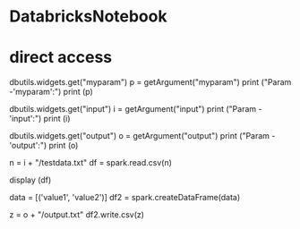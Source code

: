 # DatabricksNotebook

# direct access
dbutils.widgets.get("myparam")
p = getArgument("myparam")
print ("Param -\'myparam':")
print (p)

dbutils.widgets.get("input")
i = getArgument("input")
print ("Param -\'input':")
print (i)

dbutils.widgets.get("output")
o = getArgument("output")
print ("Param -\'output':")
print (o)

n = i + "/testdata.txt"
df = spark.read.csv(n)

display (df)

data = [('value1', 'value2')]
df2 = spark.createDataFrame(data)

z = o + "/output.txt"
df2.write.csv(z)
